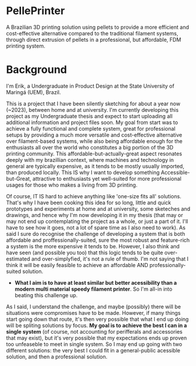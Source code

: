 # PellePrinter
A Brazilian 3D printing solution using pellets to provide a more efficient and cost-effective alternative compared to the traditional filament systems, through direct extrusion of pellets in a professional, but affordable, FDM printing system.

# Background

I'm Erik, a Undergraduate in Product Design at the State University of Maringá (UEM), Brazil.

This is a project that I have been silently sketching for about a year now (~2023), between home and at university. I'm currently developing this project as my Undergraduate thesis and expect to start uploading all additional information and project files soon. My goal from start was to achieve a fully functional and complete system, great for professional setups by providing a much more versatile and cost-effective alternative over filament-based systems, while also being affordable enough for the enthusiasts all over the world who constitutes a big portion of the 3D printing community. This affordable-but-actually-great aspect resonates deeply with my brazillian context, where machines and technology in general are typically expensive, as it tends to be mostly usually imported, than produced locally. This IS why I want to develop something Accessible-but-Great, attractive to enthusiasts yet well-suited for more professional usages for those who makes a living from 3D printing.

Of course, IT IS hard to achieve anything like 'one-size fits all' solutions. That's why I have been cooking this idea for so long, little and quick prototypes and experiments at home and at university, some sketeches and drawings, and hence why I'm now developing it in my thesis (that may or may not end up contemplating the project as a whole, or just a part of it. I'll have to see how it goes, not a lot of spare time as I also need to work). As said I sure do recognise the challenge of developing a system that is both affordable and proffessionally-suited, sure the most robust and feature-rich a system is the more expensive it tends to be. However, I also think and have seen (and possible you too) that this logic tends to be quite over-estimated and over-simplyfied, it's not a rule of thumb. I'm not saying that I think it will be easily feasible to achieve an affordable AND professionally-suited solution.

- <b>What I aim is to have at least similar but better acessibility than a modern multi material speedy filament printer</b>. So I'm all-in into beating this challenge up.
  
As I said, I understand the challenge, and maybe (possibly) there will be situations were compromises have to be made. However, if many things start going down that route, it's then very possible that what I end up doing will be spliting solutions by focus. <b>My goal is to achieve the best I can in a single system</b> (of course, not accounting for perifferals and accessories that may exist), but it's very possible that my expectations ends up proven too unfeaseble to meet in single system. So I may end up going with two different solutions: the very best I could fit in a general-public acessible solution, and then a professional solution.
